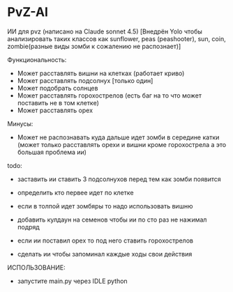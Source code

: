 # PvZ-AI
ИИ для pvz (написано на Claude sonnet 4.5)
[Внедрён Yolo чтобы анализировать таких классов как sunflower, peas (peashooter), sun, coin, zombie(разные виды зомби к сожалению не распознает)]

Функциональность:
- Может расставлять вишни на клетках (работает криво)
- Может расставлять подсолнух [только один]
- Может подобрать солнцев
- Может расставлять горохострелов (есть баг на то что может поставить не в том клетке)
- Может расставлять орех

Минусы:
- Может не распознавать куда дальше идет зомби в середине катки (может только расставлять орехи и вишни кроме горохострела а это большая проблема ии)

todo:
- заставить ии ставить 3 подсолнухов перед тем как зомби появится

- определить кто первее идет по клетке

- если в толпой идет зомбяры то надо использовать вишню

- добавить кулдаун на семенов чтобы ии по сто раз не нажимал подряд

- если ии поставил орех то под него ставить горохострелов

- сделать ии чтобы запоминал каждые ходы свои действия

ИСПОЛЬЗОВАНИЕ:

- запустите main.py через IDLE python
